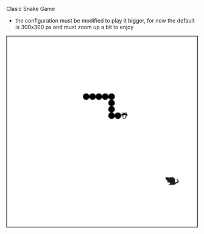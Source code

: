 Clasic Snake Game

- the configuration must be modified to play it bigger, for now the default is 300x300 px and must zoom up a bit to enjoy

![Alt text](<images and sounds/captura.png>)
